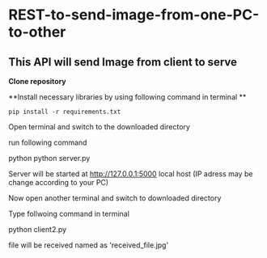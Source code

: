 # REST-to-send-image-from-one-PC-to-other
## This API will send Image from client to serve

**Clone repository**

**Install necessary libraries by using following command in terminal **

`pip install -r requirements.txt`

Open terminal and switch to the downloaded directory

run following command

python python server.py

Server will be started at http://127.0.0.1:5000 local host (IP adress may be change according to your PC)

Now open another terminal and switch to downloaded directory

Type follwoing command in terminal

python client2.py

file will be received named as 'received_file.jpg'

